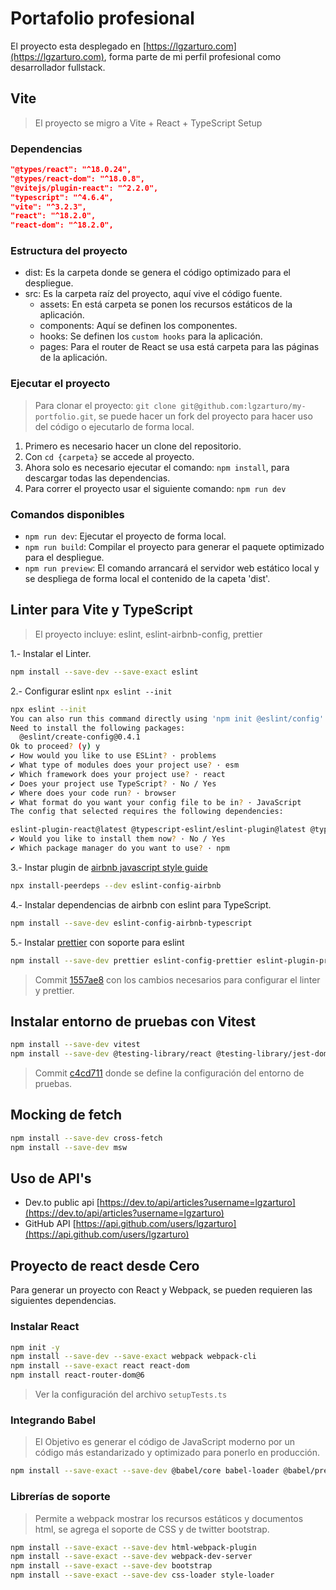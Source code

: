 # Portafolio profesional

El proyecto esta desplegado en [https://lgzarturo.com](https://lgzarturo.com), forma parte de mi perfil profesional como desarrollador fullstack.

## Vite

> El proyecto se migro a Vite + React + TypeScript Setup

### Dependencias

```json
"@types/react": "^18.0.24",
"@types/react-dom": "^18.0.8",
"@vitejs/plugin-react": "^2.2.0",
"typescript": "^4.6.4",
"vite": "^3.2.3",
"react": "^18.2.0",
"react-dom": "^18.2.0",
```

### Estructura del proyecto

- dist: Es la carpeta donde se genera el código optimizado para el despliegue.
- src: Es la carpeta raíz del proyecto, aquí vive el código fuente.
  - assets: En está carpeta se ponen los recursos estáticos de la aplicación.
  - components: Aquí se definen los componentes.
  - hooks: Se definen los `custom hooks` para la aplicación.
  - pages: Para el router de React se usa está carpeta para las páginas de la aplicación.

### Ejecutar el proyecto

> Para clonar el proyecto: `git clone git@github.com:lgzarturo/my-portfolio.git`, se puede hacer un fork del proyecto para hacer uso del código o ejecutarlo de forma local.

1. Primero es necesario hacer un clone del repositorio.
2. Con `cd {carpeta}` se accede al proyecto.
3. Ahora solo es necesario ejecutar el comando: `npm install`, para descargar todas las dependencias.
4. Para correr el proyecto usar el siguiente comando: `npm run dev`

### Comandos disponibles

- `npm run dev`: Ejecutar el proyecto de forma local.
- `npm run build`: Compilar el proyecto para generar el paquete optimizado para el despliegue.
- `npm run preview`: El comando arrancará el servidor web estático local y se despliega de forma local el contenido de la capeta 'dist'.

## Linter para Vite y TypeScript

> El proyecto incluye: eslint, eslint-airbnb-config, prettier

1.- Instalar el Linter.

```bash
npm install --save-dev --save-exact eslint
```

2.- Configurar eslint `npx eslint --init`

```bash
npx eslint --init
You can also run this command directly using 'npm init @eslint/config'.
Need to install the following packages:
  @eslint/create-config@0.4.1
Ok to proceed? (y) y
✔ How would you like to use ESLint? · problems
✔ What type of modules does your project use? · esm
✔ Which framework does your project use? · react
✔ Does your project use TypeScript? · No / Yes
✔ Where does your code run? · browser
✔ What format do you want your config file to be in? · JavaScript
The config that selected requires the following dependencies:

eslint-plugin-react@latest @typescript-eslint/eslint-plugin@latest @typescript-eslint/parser@latest
✔ Would you like to install them now? · No / Yes
✔ Which package manager do you want to use? · npm
```

3.- Instar plugin de [airbnb javascript style guide](https://airbnb.io/javascript/react/)

```bash
npx install-peerdeps --dev eslint-config-airbnb
```

4.- Instalar dependencias de airbnb con eslint para TypeScript.

```bash
npm install --save-dev eslint-config-airbnb-typescript
```

5.- Instalar [prettier](https://prettier.io) con soporte para eslint

```bash
npm install --save-dev prettier eslint-config-prettier eslint-plugin-prettier
```

> Commit [1557ae8](https://github.com/lgzarturo/my-portfolio/commit/1557ae838e54127973ad8570d6400e32bacd4314) con los cambios necesarios para configurar el linter y prettier.

## Instalar entorno de pruebas con Vitest

```bash
npm install --save-dev vitest
npm install --save-dev @testing-library/react @testing-library/jest-dom
```

> Commit [c4cd711](https://github.com/lgzarturo/my-portfolio/commit/c4cd711dc31515697257ceaeee428c6333865ffd) donde se define la configuración del entorno de pruebas.

## Mocking de fetch

```bash
npm install --save-dev cross-fetch
npm install --save-dev msw
```

## Uso de API's

- Dev.to public api [https://dev.to/api/articles?username=lgzarturo](https://dev.to/api/articles?username=lgzarturo)
- GitHub API [https://api.github.com/users/lgzarturo](https://api.github.com/users/lgzarturo)

## Proyecto de react desde Cero

Para generar un proyecto con React y Webpack, se pueden requieren las siguientes dependencias.

### Instalar React

```bash
npm init -y
npm install --save-dev --save-exact webpack webpack-cli
npm install --save-exact react react-dom
npm install react-router-dom@6
```

> Ver la configuración del archivo `setupTests.ts`

### Integrando Babel

> El Objetivo es generar el código de JavaScript moderno por un código más estandarizado y optimizado para ponerlo en producción.

```bash
npm install --save-exact --save-dev @babel/core babel-loader @babel/preset-env @babel/preset-react
```

### Librerías de soporte

> Permite a webpack mostrar los recursos estáticos y documentos html, se agrega el soporte de CSS y de twitter bootstrap.

```bash
npm install --save-exact --save-dev html-webpack-plugin
npm install --save-exact --save-dev webpack-dev-server
npm install --save-exact --save-dev bootstrap
npm install --save-exact --save-dev css-loader style-loader
```
